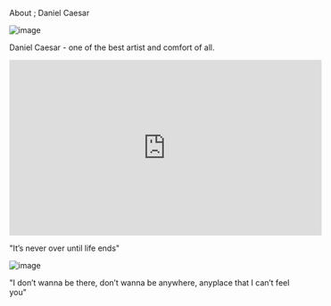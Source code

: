 About ; Daniel Caesar

![image](https://github.com/yutazkii/yutazkii.github.io/assets/151000571/f0a4c80b-1aac-4e4c-82bc-a34763093a69)

Daniel Caesar - one of the best artist and comfort of all.



<iframe width="560" height="315" src="https://www.youtube.com/embed/HdA6zKbdpYs?si=EQk7ewpSvpBduwGp" title="YouTube video player" frameborder="0" allow="accelerometer; autoplay; clipboard-write; encrypted-media; gyroscope; picture-in-picture; web-share" allowfullscreen></iframe>

"It’s never over until life ends"



![image](https://github.com/yutazkii/yutazkii.github.io/assets/151000571/ad14c245-6bab-4a9a-a489-5615ead89600)

"I don’t wanna be there, don’t wanna be anywhere, anyplace that I can’t feel you"
